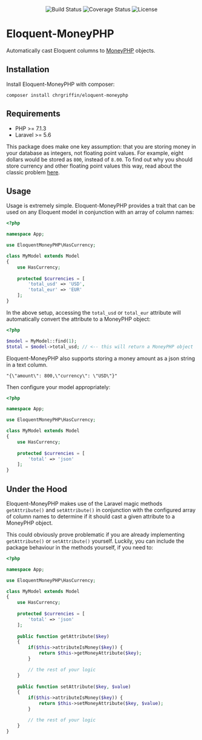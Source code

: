 <p align="center">
<img src="https://app.codeship.com/projects/58eaa2c0-4347-0137-78b4-0ad2fd259e46/status?branch=master" alt="Build Status">
<img src="https://coveralls.io/repos/github/ChrGriffin/eloquent-moneyphp/badge.svg?branch=master" alt="Coverage Status">
<img src="https://img.shields.io/github/license/chrgriffin/eloquent-moneyphp.svg" alt="License">
</p>

# Eloquent-MoneyPHP

Automatically cast Eloquent columns to [MoneyPHP](https://github.com/moneyphp/money) objects.

## Installation

Install Eloquent-MoneyPHP with composer:

```
composer install chrgriffin/eloquent-moneyphp
```

## Requirements

* PHP >= 7.1.3
* Laravel >= 5.6

This package does make one key assumption: that you are storing money in your database as integers, not floating point values. For example, eight dollars would be stored as `800`, instead of `8.00`. To find out why you should store currency and other floating point values this way, read about the classic problem [here](https://docs.oracle.com/cd/E19957-01/806-3568/ncg_goldberg.html).

## Usage

Usage is extremely simple. Eloquent-MoneyPHP provides a trait that can be used on any Eloquent model in conjunction with an array of column names:

```php
<?php

namespace App;

use EloquentMoneyPHP\HasCurrency;

class MyModel extends Model
{
    use HasCurrency;
    
    protected $currencies = [
        'total_usd' => 'USD',
        'total_eur' => 'EUR'
    ];
}
```

In the above setup, accessing the `total_usd` or `total_eur` attribute will automatically convert the attribute to a MoneyPHP object:

```php
<?php

$model = MyModel::find(1);
$total = $model->total_usd; // <-- this will return a MoneyPHP object
```

Eloquent-MoneyPHP also supports storing a money amount as a json string in a text column. 

```
"{\"amount\": 800,\"currency\": \"USD\"}"
```

Then configure your model appropriately:

```php
<?php

namespace App;

use EloquentMoneyPHP\HasCurrency;

class MyModel extends Model
{
    use HasCurrency;
    
    protected $currencies = [
        'total' => 'json'
    ];
}
```

## Under the Hood

Eloquent-MoneyPHP makes use of the Laravel magic methods `getAttribute()` and `setAttribute()` in conjunction with the configured array of column names to determine if it should cast a given attribute to a MoneyPHP object.

This could obviously prove problematic if you are already implementing `getAttribute()` or `setAttribute()` yourself. Luckily, you can include the package behaviour in the methods yourself, if you need to:

```php
<?php

namespace App;

use EloquentMoneyPHP\HasCurrency;

class MyModel extends Model
{
    use HasCurrency;
    
    protected $currencies = [
        'total' => 'json'
    ];
    
    public function getAttribute($key)
    {
        if($this->attributeIsMoney($key)) {
            return $this->getMoneyAttribute($key);
        }

        // the rest of your logic
    }
        
    public function setAttribute($key, $value)
    {
        if($this->attributeIsMoney($key)) {
            return $this->setMoneyAttribute($key, $value);
        }

        // the rest of your logic
    }
}
```
